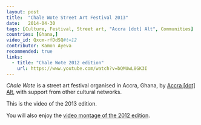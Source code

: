 ```yaml
---
layout: post
title:  "Chale Wote Street Art Festival 2013"
date:   2014-04-30
tags: [Culture, Festival, Street art, "Accra [dot] Alt", Communities]
countries: [Ghana,]
video_id: Qxcm-rfDdSQ#t=12
contributor: Kamon Ayeva
recommended: true
links: 
  - title: "Chale Wote 2012 edition"
    url: https://www.youtube.com/watch?v=bQMUwL8GK3I
---
```


<em>Chale Wote</em> is a street art festival organised in Accra, Ghana, by [Accra [dot] Alt](http://accradotalttours.wordpress.com/about-us/), 
with support from other cultural networks.

This is the video of the 2013 edition.

You will also enjoy the [video montage of the 2012 edition](https://www.youtube.com/watch?v=bQMUwL8GK3I).
